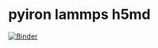 # pyiron lammps h5md
[![Binder](https://mybinder.org/badge_logo.svg)](https://mybinder.org/v2/gh/jan-janssen/pyiron-lammps-h5md/HEAD?filepath=lammps.ipynb)

